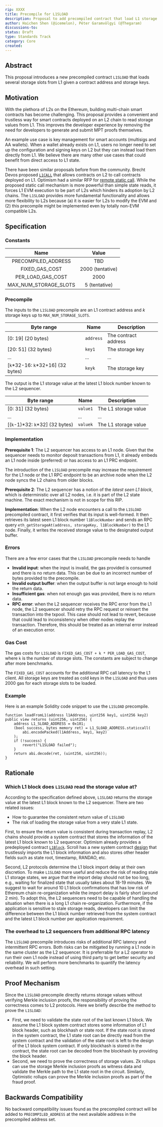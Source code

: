 ```yaml
---
rip: XXXX
title: Precompile for L1SLOAD
description: Proposal to add precompiled contract that load L1 storage slots.
author: Haichen Shen (@icemelon), Péter Garamvölgyi (@Thegaram)
discussions-to:
status: Draft
type: Standards Track
category: Core
created:
---
```


## Abstract

This proposal introduces a new precompiled contract `L1SLOAD` that loads several storage slots from L1 given a contract address and storage keys.

## Motivation

With the plethora of L2s on the Ethereum, building multi-chain smart contracts has become challenging. This proposal provides a convenient and trustless way for smart contracts deployed on an L2 chain to read storage values from L1. This improves the developer experience by removing the need for developers to generate and submit MPT proofs themselves.

An example use case is key management for smart accounts (multisigs and AA wallets). When a wallet already exists on L1, users no longer need to set up the configuration and signing keys on L2 but they can instead load them directly from L1. We believe there are many other use cases that could benefit from direct access to L1 state.

There have been similar proposals before from the community. Brecht Devos proposed [`L1CALL`](https://ethresear.ch/t/cross-layer-communication-trivially-provable-and-efficient-read-access-to-the-parent-chain/15396) that allows contracts on L2 to call contracts deployed on L1. Optimism had a similar RFP for [remote static call](https://github.com/ethereum-optimism/ecosystem-contributions/issues/76). While the proposed static call mechanism is more powerful than simple state reads, it forces L1 EVM execution to be part of L2s which hinders its adoption by L2 chains. The `L1SLOAD` provides more fundamental functionality and allows more flexibility to L2s because (a) it is easier for L2s to modify the EVM and (2) this precompile might be implemented even by totally non-EVM compatible L2s.


## Specification

### Constants

| Name                  | Value            |
|:---------------------:|:----------------:|
| PRECOMPILED_ADDRESS   | TBD              |
| FIXED_GAS_COST        | 2000 (tentative) |
| PER_LOAD_GAS_COST     | 2000             |
| MAX_NUM_STORAGE_SLOTS | 5 (tentative)    |

### Precompile

The inputs to the `L1SLOAD` precompile are an L1 contract address and $k$ storage keys up to `MAX_NUM_STORAGE_SLOTS`.

| Byte range | Name | Description |
| --- | --- | --- |
| [0: 19] (20 bytes) | `address` | The contract address |
| [20: 51] (32 bytes) | `key1` | The storage key |
| ... | ... | ... |
| [`k`\*32-16: `k`\*32+16] (32 bytes) | `keyk` | The storage key |

The output is the L1 storage value at the latest L1 block number known to the L2 sequencer.

| Byte range | Name | Description |
| --- | --- | --- |
| [0: 31] (32 bytes) | `value1` | The L1 storage value |
| ... | ... | ... |
| [(`k`-1)\*32: `k`\*32] (32 bytes) | `valuek` | The L1 storage value |

### Implementation

**Prerequisite 1**: The L2 sequencer has access to an L1 node. Given that the sequencer needs to monitor deposit transactions from L1, it already embeds an L1 node inside (preferred) or has access to an L1 PRC endpoint.

The introduction of the `L1SLOAD` precompile may increase the requirement for the L1 node or the L1 RPC endpoint to be an archive node when the L2 node syncs the L2 chains from older blocks.

**Prerequisite 2**: The L2 sequencer has a notion of the *latest seen L1 block*, which is deterministic over all L2 nodes, i.e. it is part of the L2 state machine. The exact mechanism is not in scope for this RIP.

**Implementation**: When the L2 node encounters a call to the `L1SLOAD` precompiled contract, it first verifies that its input is well-formed. It then retrieves its latest seen L1 block number `l1BlockNumber` and sends an RPC query `eth_getStorageAt(address, storageKey, l1BlockNumber)` to the L1 node. Finally, it writes the received storage value to the designated output buffer.

### Errors

There are a few error cases that the `L1SLOAD` precompile needs to handle
- **Invalid input**: when the input is invalid, the gas provided is consumed and there is no return data. This can be due to an incorrect number of bytes provided to the precompile.
- **Invalid output buffer**: when the output buffer is not large enough to hold the return data.
- **Insufficient gas**: when not enough gas was provided, there is no return data.
- **RPC error**: when the L2 sequencer receives the RPC error from the L1 node, the L2 sequencer should retry the RPC request or reinsert the transaction into the txpool. This case should not lead to revert, because that could lead to inconsistency when other nodes replay the transaction. Therefore, this should be treated as an internal error instead of an execution error.

### Gas Cost

The gas costs for `L1SLOAD` is `FIXED_GAS_COST + k * PER_LOAD_GAS_COST`, where `k` is the number of storage slots. The constants are subject to change after more benchmarks.

The `FIXED_GAS_COST` accounts for the additional RPC call latency to the L1 client. All storage keys are treated as cold keys in the `L1SLOAD` and thus uses 2000 gas for each storage slots to be loaded.

### Example

Here is an example Solidity code snippet to use the `L1SLOAD` precompile.

```solidity=
function loadFromL1(address l1Address, uint256 key1, uint256 key2) public view returns (uint256, uint256) {
    address L1_SLOAD_ADDRESS = 0x101;
    (bool success, bytes memory ret) = L1_SLOAD_ADDRESS.staticcall(
        abi.encodePacked(l1Address, key1, key2)
    );
    if (!success) {
        revert("L1SLOAD failed");
    }
    return abi.decode(ret, (uint256, uint256));
}
```

## Rationale

### Which L1 block does `L1SLOAD` read the storage value at?

According to the specification defined above, `L1SLOAD` returns the storage value at the latest L1 block known to the L2 sequencer. There are two related issues:
- How to guarantee the consistent return value of `L1SLOAD`
- The risk of loading the storage value from a very stale L1 state.

First, to ensure the return value is consistent during transaction replay, L2 chains should provide a system contract that stores the information of the latest L1 block known to L2 sequencer. Optimism already provides a predeployed contract [`L1Block`](https://docs.optimism.io/stack/protocol/rollup/smart-contracts#l1block). Scroll has a new system contract [design](https://www.notion.so/scrollzkp/L1Blocks-System-Contract-b1a137eacea74819a3fa57d7d6e52498?pvs=4) that trustlessly imports the L1 block information and also stores other header fields such as state root, timestamp, RANDAO, etc.

Second, L2 protocols determine the L1 block import delay at their own discretion. To make `L1SLOAD` more useful and reduce the risk of reading stale L1 storage states, we argue that the import delay should not be too long, e.g., waiting for finalized state that usually takes about 18-19 minutes. We suggest to wait for around 10 L1 block confirmations that has low risk of Ethereum chain re-organization while the import delay is fairly short (around 2 min). To adopt this, the L2 sequencers need to be capable of handling the situation when there is a long L1 chain re-organization. Furthermore, if the application is sensitive to stale storage reads, developers can limit the difference between the L1 block number retrieved from the system contract and the latest L1 block number per application requirement.

### The overhead to L2 sequencers from additional RPC latency
The `L1SLOAD` precompile introduces risks of additional RPC latency and intermittent RPC errors. Both risks can be mitigated by running a L1 node in the same cluster as the L2 sequencer. It is preferrable for a L2 operator to run their own L1 node instead of using third party to get better security and reliability. We will perform more benchmarks to quantify the latency overhead in such setting.

## Proof Mechanism

Since the `L1SLOAD` precompile directly returns storage values without verifying Merkle inclusion proofs, the responsibility of proving the correctness comes to L2 protocols. Here we briefly describe the method to prove the `L1SLOAD`:
- First, we need to validate the state root of the last known L1 block. We assume the L1 block system contract stores some information of L1 block header, such as blockhash or state root. If the state root is stored in the system contract, the L1 state root can be directly read from the system contract and the validation of the state root is left to the design of the L1 block system contract. If only blockhash is stored in the contract, the state root can be decoded from the blockhash by providing the block header.
- Second, we need to prove the correctness of storage values. Zk rollups can use the storage Merkle inclusion proofs as witness data and validate the Merkle path to the L1 state root in the circuit. Similarly, Optimistic rollups can prove the Merkle inclusion proofs as part of the fraud proof.

## Backwards Compatibility

No backward compatibility issues found as the precompiled contract will be added to `PRECOMPILED_ADDRESS` at the next available address in the precompiled address set.

